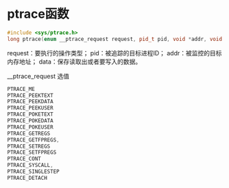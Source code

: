 # ptrace函数

```c++
#include <sys/ptrace.h>       
long ptrace(enum __ptrace_request request, pid_t pid, void *addr, void *data);
```

request：要执行的操作类型；
pid：被追踪的目标进程ID；
addr：被监控的目标内存地址；
data：保存读取出或者要写入的数据。


__ptrace_request 选值
```c++
PTRACE_ME
PTRACE_PEEKTEXT
PTRACE_PEEKDATA
PTRACE_PEEKUSER
PTRACE_POKETEXT
PTRACE_POKEDATA
PTRACE_POKEUSER
PTRACE_GETREGS
PTRACE_GETFPREGS,
PTRACE_SETREGS
PTRACE_SETFPREGS
PTRACE_CONT
PTRACE_SYSCALL,
PTRACE_SINGLESTEP
PTRACE_DETACH
```
